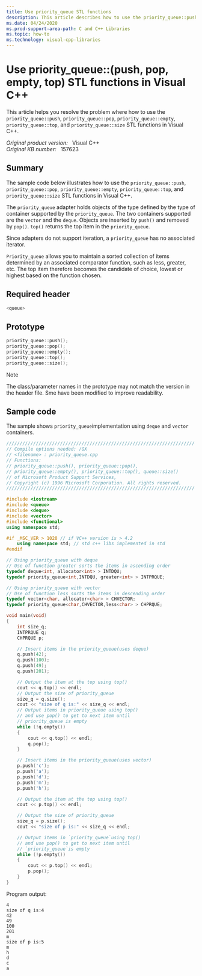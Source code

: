 ```yaml
---
title: Use priority_queue STL functions
description: This article describes how to use the priority_queue::push, priority_queue::pop, priority_queue::empty, priority_queue::top, and priority_queue::size STL functions in Visual C++.
ms.date: 04/24/2020
ms.prod-support-area-path: C and C++ Libraries
ms.topic: how-to
ms.technology: visual-cpp-libraries
---
```

# Use priority_queue::(push, pop, empty, top) STL functions in Visual C++

This article helps you resolve the problem where how to use the `priority_queue::push`, `priority_queue::pop`, `priority_queue::empty`, `priority_queue::top`, and `priority_queue::size` STL functions in Visual C++.

_Original product version:_ &nbsp; Visual C++  
_Original KB number:_ &nbsp; 157623

## Summary

The sample code below illustrates how to use the `priority_queue::push`, `priority_queue::pop`, `priority_queue::empty`, `priority_queue::top`, and `priority_queue::size` STL functions in Visual C++.

The `priority_queue` adapter holds objects of the type defined by the type of container supported by the `priority_queue`. The two containers supported are the `vector` and the `deque`. Objects are inserted by `push()` and removed by `pop()`. `top()` returns the top item in the `priority_queue`.

Since adapters do not support iteration, a `priority_queue` has no associated iterator.

`Priority_queue` allows you to maintain a sorted collection of items determined by an associated comparator function, such as less, greater, etc. The top item therefore becomes the candidate of choice, lowest or highest based on the function chosen.

## Required header

```cpp
<queue>
```

## Prototype

```cpp
priority_queue::push();
priority_queue::pop();
priority_queue::empty();
priority_queue::top();
priority_queue::size();
```

> [!NOTE]
> The class/parameter names in the prototype may not match the version in the header file. Sme have been modified to improve readability.

## Sample code

The sample shows `priority_queue`implementation using `deque` and `vector` containers.

```cpp
//////////////////////////////////////////////////////////////////////
// Compile options needed: /GX
// <filename> : priority_queue.cpp
// Functions:
// priority_queue::push(), priority_queue::pop(),
// priority_queue::empty(), priority_queue::top(), queue::size()
// of Microsoft Product Support Services,
// Copyright (c) 1996 Microsoft Corporation. All rights reserved.
//////////////////////////////////////////////////////////////////////

#include <iostream>
#include <queue>
#include <deque>
#include <vector>
#include <functional>
using namespace std;

#if _MSC_VER > 1020 // if VC++ version is > 4.2
    using namespace std; // std c++ libs implemented in std
#endif

// Using priority_queue with deque
// Use of function greater sorts the items in ascending order
typedef deque<int, allocator<int> > INTDQU;
typedef priority_queue<int,INTDQU, greater<int> > INTPRQUE;

// Using priority_queue with vector
// Use of function less sorts the items in descending order
typedef vector<char, allocator<char> > CHVECTOR;
typedef priority_queue<char,CHVECTOR,less<char> > CHPRQUE;

void main(void)
{
    int size_q;
    INTPRQUE q;
    CHPRQUE p;

    // Insert items in the priority_queue(uses deque)
    q.push(42);
    q.push(100);
    q.push(49);
    q.push(201);

    // Output the item at the top using top()
    cout << q.top() << endl;
    // Output the size of priority_queue
    size_q = q.size();
    cout << "size of q is:" << size_q << endl;
    // Output items in priority_queue using top()
    // and use pop() to get to next item until
    // priority_queue is empty
    while (!q.empty())
    {
        cout << q.top() << endl;
        q.pop();
    }

    // Insert items in the priority_queue(uses vector)
    p.push('c');
    p.push('a');
    p.push('d');
    p.push('m');
    p.push('h');

    // Output the item at the top using top()
    cout << p.top() << endl;

    // Output the size of priority_queue
    size_q = p.size();
    cout << "size of p is:" << size_q << endl;

    // Output items in `priority_queue`using top()
    // and use pop() to get to next item until
    // `priority_queue`is empty
    while (!p.empty())
    {
        cout << p.top() << endl;
        p.pop();
    }
}
```

Program output:

```console
4
size of q is:4
42
49
100
201
m
size of p is:5
m
h
d
c
a
```
